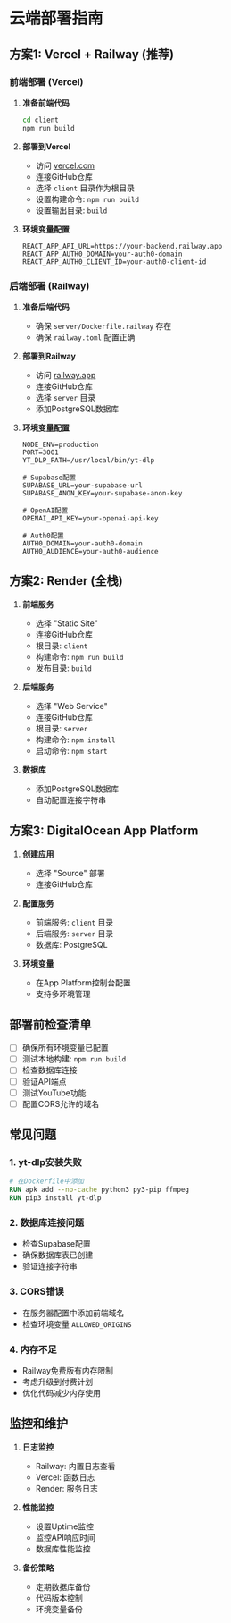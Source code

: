 # 云端部署指南

## 方案1: Vercel + Railway (推荐)

### 前端部署 (Vercel)

1. **准备前端代码**
   ```bash
   cd client
   npm run build
   ```

2. **部署到Vercel**
   - 访问 [vercel.com](https://vercel.com)
   - 连接GitHub仓库
   - 选择 `client` 目录作为根目录
   - 设置构建命令: `npm run build`
   - 设置输出目录: `build`

3. **环境变量配置**
   ```
   REACT_APP_API_URL=https://your-backend.railway.app
   REACT_APP_AUTH0_DOMAIN=your-auth0-domain
   REACT_APP_AUTH0_CLIENT_ID=your-auth0-client-id
   ```

### 后端部署 (Railway)

1. **准备后端代码**
   - 确保 `server/Dockerfile.railway` 存在
   - 确保 `railway.toml` 配置正确

2. **部署到Railway**
   - 访问 [railway.app](https://railway.app)
   - 连接GitHub仓库
   - 选择 `server` 目录
   - 添加PostgreSQL数据库

3. **环境变量配置**
   ```
   NODE_ENV=production
   PORT=3001
   YT_DLP_PATH=/usr/local/bin/yt-dlp
   
   # Supabase配置
   SUPABASE_URL=your-supabase-url
   SUPABASE_ANON_KEY=your-supabase-anon-key
   
   # OpenAI配置
   OPENAI_API_KEY=your-openai-api-key
   
   # Auth0配置
   AUTH0_DOMAIN=your-auth0-domain
   AUTH0_AUDIENCE=your-auth0-audience
   ```

## 方案2: Render (全栈)

1. **前端服务**
   - 选择 "Static Site"
   - 连接GitHub仓库
   - 根目录: `client`
   - 构建命令: `npm run build`
   - 发布目录: `build`

2. **后端服务**
   - 选择 "Web Service"
   - 连接GitHub仓库
   - 根目录: `server`
   - 构建命令: `npm install`
   - 启动命令: `npm start`

3. **数据库**
   - 添加PostgreSQL数据库
   - 自动配置连接字符串

## 方案3: DigitalOcean App Platform

1. **创建应用**
   - 选择 "Source" 部署
   - 连接GitHub仓库

2. **配置服务**
   - 前端服务: `client` 目录
   - 后端服务: `server` 目录
   - 数据库: PostgreSQL

3. **环境变量**
   - 在App Platform控制台配置
   - 支持多环境管理

## 部署前检查清单

- [ ] 确保所有环境变量已配置
- [ ] 测试本地构建: `npm run build`
- [ ] 检查数据库连接
- [ ] 验证API端点
- [ ] 测试YouTube功能
- [ ] 配置CORS允许的域名

## 常见问题

### 1. yt-dlp安装失败
```dockerfile
# 在Dockerfile中添加
RUN apk add --no-cache python3 py3-pip ffmpeg
RUN pip3 install yt-dlp
```

### 2. 数据库连接问题
- 检查Supabase配置
- 确保数据库表已创建
- 验证连接字符串

### 3. CORS错误
- 在服务器配置中添加前端域名
- 检查环境变量 `ALLOWED_ORIGINS`

### 4. 内存不足
- Railway免费版有内存限制
- 考虑升级到付费计划
- 优化代码减少内存使用

## 监控和维护

1. **日志监控**
   - Railway: 内置日志查看
   - Vercel: 函数日志
   - Render: 服务日志

2. **性能监控**
   - 设置Uptime监控
   - 监控API响应时间
   - 数据库性能监控

3. **备份策略**
   - 定期数据库备份
   - 代码版本控制
   - 环境变量备份
